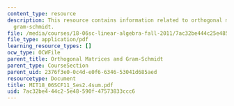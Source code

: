 ```yaml
---
content_type: resource
description: This resource contains information related to orthogonal matrices and
  gram-schmidt.
file: /media/courses/18-06sc-linear-algebra-fall-2011/7ac32be444c25e48590f47573833ccc6_MIT18_06SCF11_Ses2.4sum.pdf
file_type: application/pdf
learning_resource_types: []
ocw_type: OCWFile
parent_title: Orthogonal Matrices and Gram-Schmidt
parent_type: CourseSection
parent_uid: 2376f3e0-0c4d-e0f6-6346-53041d685aed
resourcetype: Document
title: MIT18_06SCF11_Ses2.4sum.pdf
uid: 7ac32be4-44c2-5e48-590f-47573833ccc6
---
```

